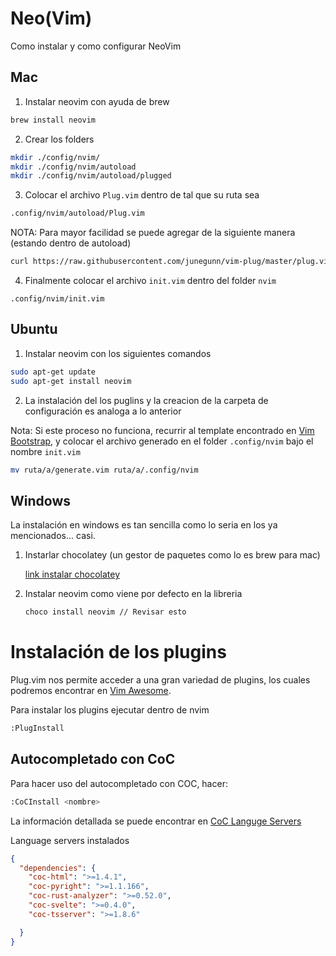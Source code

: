 # Neo(Vim)

Como instalar y como configurar NeoVim

## Mac

1. Instalar neovim con ayuda de brew

```bash
brew install neovim
```

2. Crear los folders

```bash
mkdir ./config/nvim/
mkdir ./config/nvim/autoload
mkdir ./config/nvim/autoload/plugged
```

3. Colocar el archivo `Plug.vim` dentro de tal que su ruta sea

```bash
.config/nvim/autoload/Plug.vim
```

NOTA: Para mayor facilidad se puede agregar de la siguiente manera (estando dentro de autoload)

```bash
curl https://raw.githubusercontent.com/junegunn/vim-plug/master/plug.vim -o Plug.vim
```

4. Finalmente colocar el archivo `init.vim` dentro del folder `nvim`

`.config/nvim/init.vim`


## Ubuntu

1. Instalar neovim con los siguientes comandos

```bash
sudo apt-get update
sudo apt-get install neovim
```

2. La instalación del los puglins y la creacion de la carpeta de configuración es analoga a lo anterior

Nota: Si este proceso no funciona, recurrir al template encontrado en [Vim Bootstrap](https://vim-bootstrap.com/), y colocar el archivo generado en el folder `.config/nvim` bajo el nombre `init.vim`

```bash
mv ruta/a/generate.vim ruta/a/.config/nvim
```

## Windows

La instalación en windows es tan sencilla como lo seria en los ya mencionados... casi.

1. Instarlar chocolatey (un gestor de paquetes como lo es brew para mac)

    [link instalar chocolatey](https://chocolatey.org/install)
    
2. Instalar neovim como viene por defecto en la libreria

    ```bash
    choco install neovim // Revisar esto
    ```
    




# Instalación de los plugins

Plug.vim nos permite acceder a una gran variedad de plugins, los cuales podremos encontrar en [Vim Awesome](https://vimawesome.com/).

Para instalar los plugins ejecutar dentro de nvim 

```bash
:PlugInstall
```
## Autocompletado con CoC

Para hacer uso del autocompletado con COC, hacer:

```bash
:CoCInstall <nombre>
```

La información detallada se puede encontrar en [CoC Languge Servers](https://github.com/neoclide/coc.nvim/wiki/Language-servers)


Language servers instalados

```json
{
  "dependencies": {
    "coc-html": ">=1.4.1",
    "coc-pyright": ">=1.1.166",
    "coc-rust-analyzer": ">=0.52.0",
    "coc-svelte": ">=0.4.0",
    "coc-tsserver": ">=1.8.6"

  }
}

```
